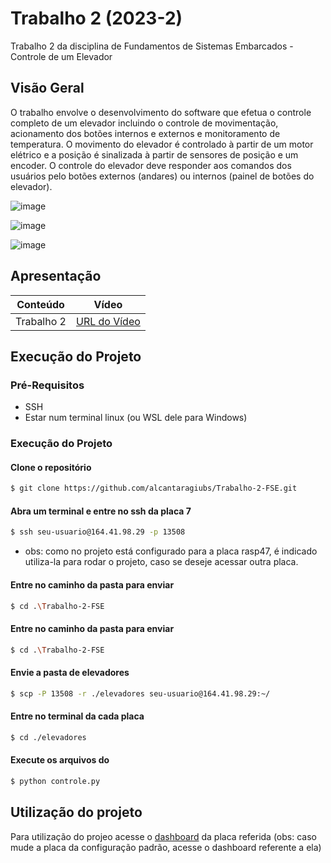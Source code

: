 # Trabalho 2 (2023-2)

Trabalho 2 da disciplina de Fundamentos de Sistemas Embarcados - Controle de um Elevador

## Visão Geral

O trabalho envolve o desenvolvimento do software que efetua o controle completo de um elevador incluindo o controle de movimentação, acionamento dos botões internos e externos e monitoramento de temperatura. O movimento do elevador é controlado à partir de um motor elétrico e a posição é sinalizada à partir de sensores de posição e um encoder.
O controle do elevador deve responder aos comandos dos usuários pelo botões externos (andares) ou internos (painel de botões do elevador).

![image](https://github.com/FSE-2023-2/trabalho-2-2023-2-alcantaragiubs/assets/54143767/1fde9567-7076-4ced-bf4a-7617e57e0baa)

![image](https://github.com/FSE-2023-2/trabalho-2-2023-2-alcantaragiubs/assets/54143767/58afab15-4521-4f5a-9b43-669ebdf7e8d5)

![image](https://github.com/FSE-2023-2/trabalho-2-2023-2-alcantaragiubs/assets/54143767/11187791-b9ef-41d9-9023-54c97ca5f9b7)


## Apresentação

  | Conteúdo | Vídeo                                                                                         |
  | -------- | --------------------------------------------------------------------------------------------- |
  | Trabalho 2 | [URL do Vídeo]()  

## Execução do Projeto

### Pré-Requisitos

- SSH
- Estar num terminal linux (ou WSL dele para Windows)

### Execução do Projeto

#### Clone o repositório

```bash 
$ git clone https://github.com/alcantaragiubs/Trabalho-2-FSE.git
```

#### Abra um terminal e entre no ssh da placa 7
```bash 
$ ssh seu-usuario@164.41.98.29 -p 13508
```

- obs: como no projeto  está configurado para a placa rasp47, é indicado utiliza-la para rodar o projeto, caso se deseje acessar outra placa.

#### Entre no caminho da pasta para enviar 

```bash
$ cd .\Trabalho-2-FSE
```

#### Entre no caminho da pasta para enviar 

```bash
$ cd .\Trabalho-2-FSE
```

#### Envie a pasta de elevadores

```bash 
$ scp -P 13508 -r ./elevadores seu-usuario@164.41.98.29:~/
```

#### Entre no terminal da cada placa 
```bash 
$ cd ./elevadores
```

#### Execute os arquivos do

```bash 
$ python controle.py
```

## Utilização do projeto
Para utilização do projeo acesse o [dashboard](http://thingsboard.lappis.rocks:443/dashboard/dd966c20-7a71-11ee-8912-256947be8337?publicId=ba042a80-0322-11ed-9f25-414fbaf2b065) da placa referida (obs: caso mude a placa da configuração padrão, acesse o dashboard referente a ela)

